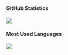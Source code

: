 #### GitHub Statistics
<a href="#"><img src="https://github-readme-stats.vercel.app/api?username=nic-obert&show_icons=true&count_private=true&include_all_commits=true&hide_title=true&hide_border=true&hide_rank=true&theme=chartreuse-dark&bg_color=0D1117"/></a><br>

#### Most Used Languages
<a href="#"><img src="https://github-readme-stats.vercel.app/api/top-langs?username=nic-obert&hide_title=true&hide_border=true&layout=compact&theme=chartreuse-dark&bg_color=0D1117"/></a>
